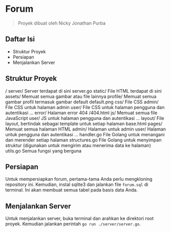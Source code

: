# Forum

> Proyek dibuat oleh Nicky Jonathan Purba

## Daftar Isi
- Struktur Proyek
- Persiapan
- Menjalankan Server

## Struktur Proyek

/
	server/                     Server terdapat di sini
		server.go
	static/                     File HTML terdapat di sini
		assets/                 Memuat semua gambar atau file lainnya
			profile/            Memuat semua gambar profil termasuk gambar default
				default.png
		css/                    File CSS
			admin/              File CSS untuk halaman admin
			user/               File CSS untuk halaman pengguna dan autentikasi
			...
		error/                  Halaman error 404
			/404.html
		js/                     Memuat semua file JavaScript
			user/               JS untuk halaman pengguna dan autentikasi
			...
		layout/                 File layout, bertindak sebagai template untuk setiap halaman
			base.html
		pages/                  Memuat semua halaman HTML
			admin/              Halaman untuk admin
			user/               Halaman untuk pengguna dan autentikasi
			...
	handler.go                  File Golang untuk menangani dan merender setiap halaman
	structures.go               File Golang untuk menyimpan struktur (digunakan untuk mengirim atau menerima data ke halaman)
	utils.go                    Semua fungsi yang berguna

## Persiapan
Untuk mempersiapkan forum, pertama-tama Anda perlu mengkloning repository ini.
Kemudian, instal sqlite3 dan jalankan file `forum.sql` di terminal.
Ini akan membuat semua tabel pada basis data Anda.

## Menjalankan Server
Untuk menjalankan server, buka terminal dan arahkan ke direktori root proyek.
Kemudian jalankan perintah `go run ./server/server.go`.
